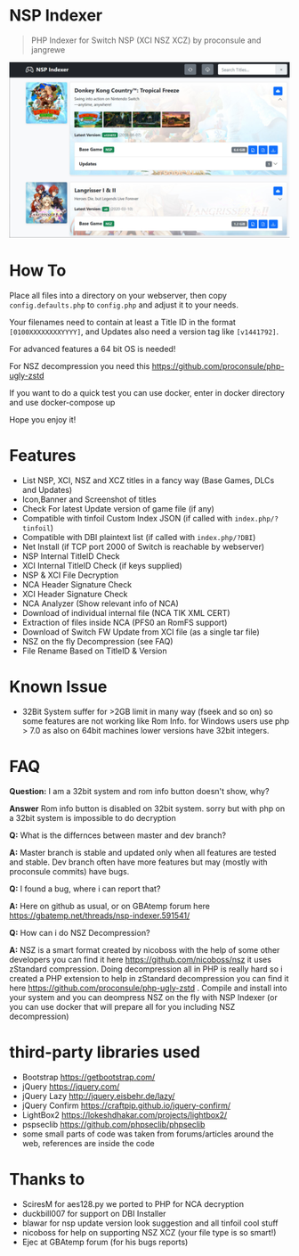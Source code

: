 # NSP Indexer
> PHP Indexer for Switch NSP (XCI NSZ XCZ) by proconsule and jangrewe

![Preview](docs/preview.jpg)

# How To
Place all files into a directory on your webserver, then copy `config.defaults.php` to `config.php` and adjust it to your needs.

Your filenames need to contain at least a Title ID in the format `[0100XXXXXXXXYYYY]`, and Updates also need a version tag like `[v1441792]`.

For advanced features a 64 bit OS is needed!

For NSZ decompression you need this https://github.com/proconsule/php-ugly-zstd

If you want to do a quick test you can use docker, enter in docker directory and use docker-compose up

Hope you enjoy it!

# Features
- List NSP, XCI, NSZ and XCZ titles in a fancy way (Base Games, DLCs and Updates)
- Icon,Banner and Screenshot of titles
- Check For latest Update version of game file (if any)
- Compatible with tinfoil Custom Index JSON (if called with `index.php/?tinfoil`)
- Compatible with DBI plaintext list (if called with `index.php/?DBI`)
- Net Install (if TCP port 2000 of Switch is reachable by webserver)
- NSP Internal TitleID Check
- XCI Internal TitleID Check (if keys supplied)
- NSP & XCI File Decryption
- NCA Header Signature Check
- XCI Header Signature Check
- NCA Analyzer (Show relevant info of NCA)
- Download of individual internal file (NCA TIK XML CERT)
- Extraction of files inside NCA (PFS0 an RomFS support)
- Download of Switch FW Update from XCI file (as a single tar file)
- NSZ on the fly Decompression (see FAQ)
- File Rename Based on TitleID & Version

# Known Issue
- 32Bit System suffer for >2GB limit in many way (fseek and so on) so some features are not working like Rom Info. for Windows users use php > 7.0 as also on 64bit machines lower versions have 32bit integers.

# FAQ
**Question:** I am a 32bit system and rom info button doesn't show, why?

**Answer** Rom info button is disabled on 32bit system. sorry but with php on a 32bit system is impossible to do decryption

**Q:** What is the differnces between master and dev branch?

**A:** Master branch is stable and updated only when all features are tested and stable. Dev branch often have more features but may (mostly with proconsule commits) have bugs.

**Q:** I found a bug, where i can report that?

**A:** Here on github as usual, or on GBAtemp forum here https://gbatemp.net/threads/nsp-indexer.591541/

**Q:** How can i do NSZ Decompression?

**A:** NSZ is a smart format created by nicoboss with the help of some other developers you can find it here https://github.com/nicoboss/nsz it uses zStandard compression. Doing decompression all in PHP is really hard so i created a PHP extension to help in zStandard decompression you can find it here https://github.com/proconsule/php-ugly-zstd . Compile and install into your system and you can deompress NSZ on the fly with NSP Indexer (or you can use docker that will prepare all for you including NSZ decompression)

# third-party libraries used
- Bootstrap https://getbootstrap.com/
- jQuery https://jquery.com/
- jQuery Lazy http://jquery.eisbehr.de/lazy/
- jQuery Confirm https://craftpip.github.io/jquery-confirm/
- LightBox2 https://lokeshdhakar.com/projects/lightbox2/
- pspseclib https://github.com/phpseclib/phpseclib
- some small parts of code was taken from forums/articles around the web, references are inside the code

# Thanks to
- SciresM for aes128.py we ported to PHP for NCA decryption
- duckbill007 for support on DBI Installer
- blawar for nsp update version look suggestion and all tinfoil cool stuff
- nicoboss for help on supporting NSZ XCZ (your file type is so smart!)
- Ejec at GBAtemp forum (for his bugs reports)
